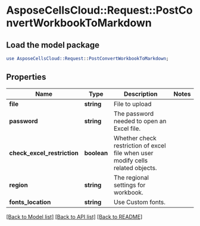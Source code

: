 # AsposeCellsCloud::Request::PostConvertWorkbookToMarkdown 

## Load the model package
```perl
use AsposeCellsCloud::Request::PostConvertWorkbookToMarkdown;
```

## Properties
Name | Type | Description | Notes
------------ | ------------- | ------------- | -------------
**file** | **string** | File to upload |
**password** | **string** | The password needed to open an Excel file. |
**check_excel_restriction** | **boolean** | Whether check restriction of excel file when user modify cells related objects. |
**region** | **string** | The regional settings for workbook. |
**fonts_location** | **string** | Use Custom fonts. |  

[[Back to Model list]](../README.md#documentation-for-requests) [[Back to API list]](../README.md#documentation-for-api-endpoints) [[Back to README]](../README.md)

